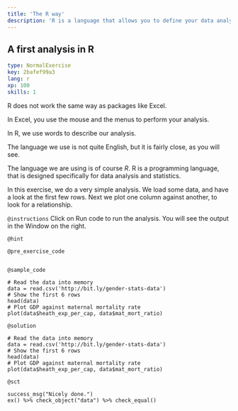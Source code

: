 ```yaml
---
title: 'The R way'
description: 'R is a language that allows you to define your data analysis in words.   It is a completely different to something like Excel, where you do much of your analysis by clicking on the graphical user interface. '
---
```


## A first analysis in R

```yaml
type: NormalExercise
key: 2bafef99a3
lang: r
xp: 100
skills: 1
```

R does not work the same way as packages like Excel.

In Excel, you use the mouse and the menus to perform your analysis.

In R, we use words to describe our analysis.

The language we use is not quite English, but it is fairly close, as you will see.

The language we are using is of course *R*.  R is a programming language, that is designed specifically for data analysis and statistics.

In this exercise, we do a very simple analysis.  We load some data, and have a look at the first few rows.  Next we plot one column against another, to look for a relationship.

`@instructions`
Click on Run code to run the analysis.  You will see the output in the Window on the right.

`@hint`


`@pre_exercise_code`
```{r}

```

`@sample_code`
```{r}
# Read the data into memory
data = read.csv('http://bit.ly/gender-stats-data')
# Show the first 6 rows
head(data)
# Plot GDP against maternal mortality rate
plot(data$heath_exp_per_cap, data$mat_mort_ratio)
```

`@solution`
```{r}
# Read the data into memory
data = read.csv('http://bit.ly/gender-stats-data')
# Show the first 6 rows
head(data)
# Plot GDP against maternal mortality rate
plot(data$heath_exp_per_cap, data$mat_mort_ratio)
```

`@sct`
```{r}
success_msg("Nicely done.")
ex() %>% check_object("data") %>% check_equal()
```

